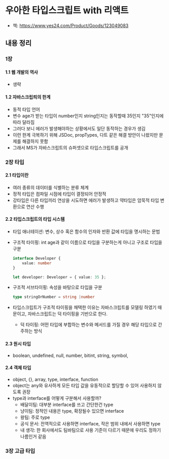 # 우아한 타입스크립트 with 리액트

* 책: <https://www.yes24.com/Product/Goods/123049083>

## 내용 정리

### 1장

#### 1.1 웹 개발의 역사

* 생략

#### 1.2 자바스크립틔의 한계

* 동적 타입 언어
* 변수 age가 받는 타입이 number인지 string인지는 동작할때 35인지 "35"인지에 따라 달라짐
* 그러다 보니 에러가 발생해야하는 상황에서도 일단 동작하는 경우가 생김
* 이런 한계 극복하기 위해 JSDoc, propTypes, 다트 같은 해결 방안이 나왔지만 문제를 해결하지 못함
* 그래서 MS가 자바스크립트의 슈퍼셋으로 타입스크립트를 공개

### 2장 타입

#### 2.1 타입이란

* 여러 종류의 데이터를 식별하는 분류 체계
* 정적 타입은 컴파일 시점에 타입이 결정되어 안정적
* 강타입은 다른 타입끼리 연상을 시도하면 에러가 발생하고 약타입은 암묵적 타입 변환으로 연산 수행

#### 2.2 타입스크립트의 타입 시스템

* 타입 애너테이션: 변수, 상수 혹은 함수의 인자와 반환 값에 타입을 명시하는 문법
* 구조적 타이핑: int age과 같이 이름으로 타입을 구분하는게 아니고 구조로 타입을 구분

    ```typescript
    interface Developer {
        value: number
    }

    let developer: Developer = { value: 35 };
    ```

* 구조적 서브타이핑: 속성을 바탕으로 타입을 구분

    ```typescript
    type stringOrNumber = string |number
    ```

* 타입스크립트가 구조적 타이핑을 채택한 이유는 자바스크립트를 모델링 하였기 때문이고, 자바스크립트는 덕 타이핑을 기반으로 한다.
  * 덕 타이핑: 어떤 타입에 부합하는 변수와 메서드를 가질 경우 해당 타입으로 간주하는 방식

#### 2.3 원시 타입

* boolean, undefined, null, number, bitint, string, symbol,

#### 2.4 객체 타입

* object, {}, array, type, interface, function
* object는 any와 유사하게 모든 타입 값을 유동적으로 할당할 수 있어 사용하지 않도록 권장
* type과 interface를 어떻게 구분해서 사용할까?
  * 배달이팀: 대부분 interface를 쓰고 간단한건 type
  * 냥이팀: 정적인 내용은 type, 확장될수 있으면 interface
  * 왕팀: 주로 type
  * 공식 문서: 전역적으로 사용하면 interface, 작은 범위 내에서 사용하면 type
  * 내 생각: 한 회사에서도 팀바팀으로 사용 기준이 다르기 때문에 우리도 정하기 나름인거 같음

### 3장 고급 타입
